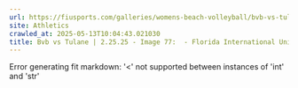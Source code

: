 ```yaml
---
url: https://fiusports.com/galleries/womens-beach-volleyball/bvb-vs-tulane-2-25-25/image-77/355/62630
site: Athletics
crawled_at: 2025-05-13T10:04:43.021030
title: Bvb vs Tulane | 2.25.25 - Image 77:  - Florida International University
---
```


Error generating fit markdown: '<' not supported between instances of 'int' and 'str'